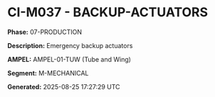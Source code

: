 # CI-M037 - BACKUP-ACTUATORS

**Phase:** 07-PRODUCTION

**Description:** Emergency backup actuators

**AMPEL:** AMPEL-01-TUW (Tube and Wing)

**Segment:** M-MECHANICAL

**Generated:** 2025-08-25 17:27:29 UTC
